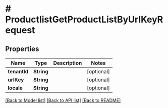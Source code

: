 # # ProductlistGetProductListByUrlKeyRequest


## Properties 


Name | Type | Description | Notes
------------ | ------------- | ------------- | -------------
**tenantId**| **String** |   | [optional]
**urlKey**| **String** |   | [optional]
**locale**| **String** |   | [optional]


[[Back to Model list]](../../README.md#models) [[Back to API list]](../../README.md#endpoints) [[Back to README]](../../README.md)

